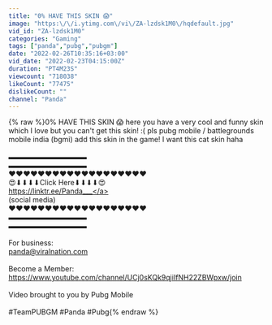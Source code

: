 ```yaml
---
title: "0% HAVE THIS SKIN 😱"
image: "https:\/\/i.ytimg.com\/vi\/ZA-lzdsk1M0\/hqdefault.jpg"
vid_id: "ZA-lzdsk1M0"
categories: "Gaming"
tags: ["panda","pubg","pubgm"]
date: "2022-02-26T10:35:16+03:00"
vid_date: "2022-02-23T04:15:00Z"
duration: "PT4M23S"
viewcount: "718038"
likeCount: "77475"
dislikeCount: ""
channel: "Panda"
---
```

{% raw %}0% HAVE THIS SKIN 😱 here you have a very cool and funny skin which I love but you can't get this skin! :( pls pubg mobile / battlegrounds mobile india (bgmi) add this skin in the game! I want this cat skin haha<br /><br />▬▬▬▬▬▬▬▬▬▬▬<br />▬▬▬▬▬▬▬▬▬▬▬<br />♥♥♥♥♥♥♥♥♥♥♥♥♥♥♥♥♥♥♥<br />😍⬇⬇⬇⬇Click Here⬇⬇⬇⬇😍<br /><a rel="nofollow" target="blank" href="https://linktr.ee/Panda___">https://linktr.ee/Panda___</a><br />        (social media)<br />♥♥♥♥♥♥♥♥♥♥♥♥♥♥♥♥♥♥♥<br />▬▬▬▬▬▬▬▬▬▬▬<br />▬▬▬▬▬▬▬▬▬▬▬<br /><br />For business: <br />panda@viralnation.com<br /><br />Become a Member:<br /><a rel="nofollow" target="blank" href="https://www.youtube.com/channel/UCj0sKQk9qjiIfNH22ZBWpxw/join">https://www.youtube.com/channel/UCj0sKQk9qjiIfNH22ZBWpxw/join</a><br /><br />Video brought to you by Pubg Mobile <br /><br />#TeamPUBGM #Panda #Pubg{% endraw %}
